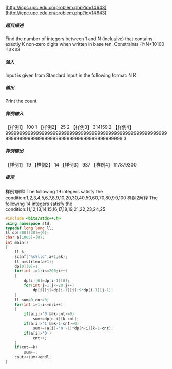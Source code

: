 [http://icpc.upc.edu.cn/problem.php?id=14643](http://icpc.upc.edu.cn/problem.php?id=14643)
##### 题目描述
Find the number of integers between 1 and N (inclusive) that contains exactly K non-zero digits when written in base ten.
Constraints
·1≤N<10100
·1≤K≤3
##### 输入
Input is given from Standard Input in the following format:
N
K
##### 输出
Print the count.						
##### 样例输入 
【样例1】
100
1
【样例2】
25
2
【样例3】
314159
2
【样例4】
9999999999999999999999999999999999999999999999999999999999999999999999999999999999999999999999999999
3
						
##### 样例输出
【样例1】
19
【样例2】
14
【样例3】
937
【样例4】
117879300
				
##### 提示							
样例1解释
The following 19 integers satisfy the condition:1,2,3,4,5,6,7,8,9,10,20,30,40,50,60,70,80,90,100
样例2解释
The following 14 integers satisfy the condition:11,12,13,14,15,16,17,18,19,21,22,23,24,25

```cpp
#include <bits/stdc++.h>
using namespace std;
typedef long long ll;
ll dp[300][30]={0};
char a[1005]={0};
int main()
{
    ll k;
    scanf("%s%lld",a+1,&k);
    ll n=strlen(a+1);
    dp[0][0]=1;
    for(int i=1;i<=200;i++)
    {
        dp[i][0]=dp[i-1][0];
        for(int j=1;j<=20;j++)
            dp[i][j]=dp[i-1][j]+9*dp[i-1][j-1];
    }
    ll sum=0,cnt=0;
    for(int i=1;i<=n;i++)
    {
        if(a[i]>'0'&&k-cnt>=0)
            sum+=dp[n-i][k-cnt];
        if(a[i]>'1'&&k-1-cnt>=0)
            sum+=(a[i]-'0'-1)*dp[n-i][k-1-cnt];
        if(a[i]>'0')
            cnt++;
    }
    if(cnt==k)
        sum++;
    cout<<sum<<endl;
}
```

